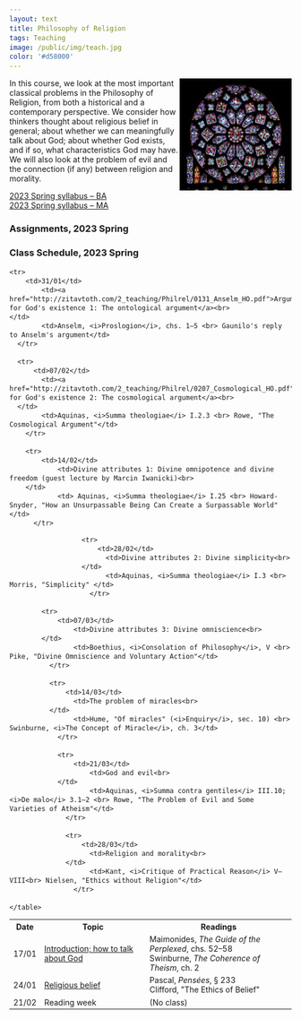 ```yaml
---
layout: text
title: Philosophy of Religion
tags: Teaching
image: /public/img/teach.jpg
color: '#d58000'
---
```


<img class="img-single" align="right" src="/public/img/philrel.jpg" width="200">

In this course, we look at the most important classical problems in the Philosophy of Religion, from both a historical and a contemporary perspective. We consider how thinkers thought about religious belief in general; about whether we can meaningfully talk about God; about whether God exists, and if so, what characteristics God may have. We will also look at the problem of evil and the connection (if any) between religion and morality.


<a href="http://zitavtoth.com/2_teaching/Philrel/PhilRel2023S_BA.pdf">2023 Spring syllabus – BA </a><br>
<a href="http://zitavtoth.com/2_teaching/Philrel/PhilRel2023S_MA.pdf">2023 Spring syllabus – MA </a><br>


### Assignments, 2023 Spring


### Class Schedule, 2023 Spring


<table>
  <tr>
    <th>Date</th>
    <th>Topic</th>
		<th> Readings</th>
  </tr>
  
<tr>
    <td>17/01</td>
		<td><a href="http://zitavtoth.com/2_teaching/Philrel/0117_Intro_HO.pdf">Introduction; how to talk about God</a><br>
</td>
		<td>Maimonides, <i>The Guide of the Perplexed</i>, chs. 52–58<br> Swinburne, <i>The Coherence of Theism</i>, ch. 2</td>
  </tr>

<tr>
      <td>24/01</td>
  		<td><a href="http://zitavtoth.com/2_teaching/Philrel/0124_Epistemology_HO.pdf">Religious belief</a><br>
  </td>
  		<td>Pascal, <i>Pensées</i>, § 233 <br> Clifford, "The Ethics of Belief"</td>
    </tr>

    <tr>
        <td>31/01</td>
    		<td><a href="http://zitavtoth.com/2_teaching/Philrel/0131_Anselm_HO.pdf">Arguments for God's existence 1: The ontological argument</a><br>
    </td>
    		<td>Anselm, <i>Proslogion</i>, chs. 1–5 <br> Gaunilo's reply to Anselm's argument</td>
      </tr>

      <tr>
          <td>07/02</td>
      		<td><a href="http://zitavtoth.com/2_teaching/Philrel/0207_Cosmological_HO.pdf">Arguments for God's existence 2: The cosmological argument</a><br>
      </td>
      		<td>Aquinas, <i>Summa theologiae</i> I.2.3 <br> Rowe, "The Cosmological Argument"</td>
        </tr>

        <tr>
            <td>14/02</td>
        		<td>Divine attributes 1: Divine omnipotence and divine freedom (guest lecture by Marcin Iwanicki)<br>
        </td>
        		<td> Aquinas, <i>Summa theologiae</i> I.25 <br> Howard-Snyder, "How an Unsurpassable Being Can Create a Surpassable World" </td>
          </tr>
<tr>
<td> 21/02</td>
<td> Reading week </td>
<td> (No class) </td>
</tr>

            
                      <tr>
                          <td>28/02</td>
                      		<td>Divine attributes 2: Divine simplicity<br>
                      </td>
                      		<td>Aquinas, <i>Summa theologiae</i> I.3 <br> Morris, "Simplicity" </td>
                        </tr>
                      
            <tr>
                <td>07/03</td>
            		<td>Divine attributes 3: Divine omniscience<br>
            </td>
            		<td>Boethius, <i>Consolation of Philosophy</i>, V <br> Pike, "Divine Omniscience and Voluntary Action"</td>
              </tr>

              <tr>
                  <td>14/03</td>
              		<td>The problem of miracles<br>
              </td>
              		<td>Hume, "Of miracles" (<i>Enquiry</i>, sec. 10) <br> Swinburne, <i>The Concept of Miracle</i>, ch. 3</td>
                </tr>

                <tr>
                    <td>21/03</td>
                		<td>God and evil<br>
                </td>
                		<td>Aquinas, <i>Summa contra gentiles</i> III.10; <i>De malo</i> 3.1–2 <br> Rowe, "The Problem of Evil and Some Varieties of Atheism"</td>
                  </tr>

                  <tr>
                      <td>28/03</td>
                  		<td>Religion and morality<br>
                  </td>
                  		<td>Kant, <i>Critique of Practical Reason</i> V–VIII<br> Nielsen, "Ethics without Religion"</td>
                    </tr>
	
	</table>
